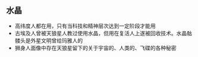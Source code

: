 ## 水晶
* 高纬度人都在用，只有当科技和精神层次达到一定阶段才能用
* 古埃及人曾被天狼星人教过使用水晶，但用在复活人上遂被回收技术。水晶骷髅头是外星文明曾给玛雅人的
* 狮身人面像中存在天狼星留下的关于宇宙的、人类的、飞碟的各种秘密